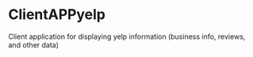 # ClientAPPyelp
Client application for displaying yelp information (business info, reviews, and other data)
